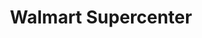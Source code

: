 ---
title: "Walmart Supercenter"
url: /knoxville/walmart-supercenter-parkside-drive/
shop: Supermarkt
---